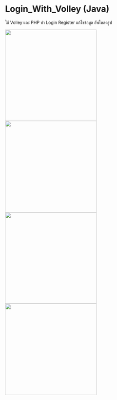 # Login_With_Volley (Java)
ใช้ Volley และ PHP ทำ Login Register แก้ไขข้อมูล อัพโหลดรูป

<img src="https://raw.githubusercontent.com/Donung/Login_With_Volley_/main/image.gif/01.gif" width="300"/>
<img src="https://raw.githubusercontent.com/Donung/Login_With_Volley_/main/image.gif/02.gif" width="300"/>
<img src="https://raw.githubusercontent.com/Donung/Login_With_Volley_/main/image.gif/03.gif" width="300"/>
<img src="https://raw.githubusercontent.com/Donung/Login_With_Volley_/main/image.gif/05.jpg" width="300"/>


